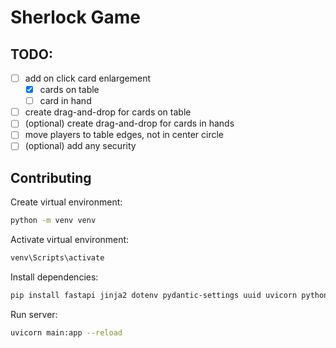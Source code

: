 # Sherlock Game

## TODO:

- [ ] add on click card enlargement 
    - [x] cards on table
    - [ ] card in hand
- [ ] create drag-and-drop for cards on table
- [ ] (optional) create drag-and-drop for cards in hands
- [ ] move players to table edges, not in center circle
- [ ] (optional) add any  security

## Contributing

Create virtual environment:

```bash
python -m venv venv
```

Activate virtual environment:

```bash
venv\Scripts\activate
```

Install dependencies:

```bash
pip install fastapi jinja2 dotenv pydantic-settings uuid uvicorn python-multipart
```

Run server:

```bash
uvicorn main:app --reload
```